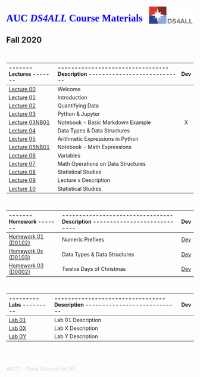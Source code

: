 <a href="http://ds4all.aucenter.edu"><img src="images/ds4all_logo_3100x1200.png" width="120" align="right"></a><br>
<p align="left" style='color:blue; font-family:"Cambria"; font-size:20pt; margin:0; line-height:0.0; padding-bottom:0; padding-top:0; text-align:left; page-break-after:avoid; font-weight:700; '>AUC <i>DS4ALL</i> Course Materials</p><br>



## **Fall 2020**

<br>

| ------- Lectures ------- | --------------------------------- Description ---------------------------- | Dev |
| :---                     | :---                                                                       | :---: |
| [Lecture 00](https://drive.google.com/open?id=13joPPmWLTAqJCo-zUI6cbn0IccWusse9g0En1ts3s94) | Welcome | |
| [Lecture 01](https://drive.google.com/open?id=1RJy-AVEBI7gqMWzBzu5CnHb-sDNF5n6f5Pdw2El1kkM) | Introduction | |
| [Lecture 02](https://drive.google.com/open?id=1td9AUUfTN1b3vONMbjE3NoMHhUYSilXH-Pj88-t4NvY)| Quantifying Data | |
| [Lecture 03](https://drive.google.com/open?id=12DhdDRQTDEr1ya9v0YPZzOXWgZj0dI5iXOKSsevjyVQ) | Python & Jupyter | |
| [Lecture 03NB01](lectures/basic_md_example.ipynb) | Notebook - Basic Markdown Example | X |
| [Lecture 04](https://drive.google.com/open?id=1aiGy14iEP0g83Bn8nKcOfGsE0xv9zsGWFEcOx22a_CQ) | Data Types & Data Structures | |
| [Lecture 05](https://drive.google.com/open?id=1K4ETyAADZnJ2GFHG2FttqPJmqhxFyxFoQO1nYaxiqOE) | Arithmetic Expressions in Python | |
| [Lecture 05NB01](lectures/math_expressions.ipynb) | Notebook - Math Expressions | | 
| [Lecture 06](https://drive.google.com/open?id=1F2sNM0NbWujig4G_vRxE_kML-6HkJseKuHuEXdS36ns) | Variables | |
| [Lecture 07](https://drive.google.com/open?id=17kvy8m-8NBdyKQJClUqwndJc2yE8qpG8sex_rkMZCSA) | Math Operations on Data Structures | |
| [Lecture 08](https://drive.google.com/open?id=1yp8tSBwXrzorp3i6yILP7ZIwC8tr69xcflvd4SP9vdk) | Statistical Studies | |
| [Lecture 09](https://drive.google.com/open?id=1-mqjtjzkhmYnSG6fQljTyIWAZUzw1r15IHf93-L2pas) | Lecture x Description | |
| [Lecture 10](link) | Statistical Studies | | [Lecture 11](https://drive.google.com/open?id=1HPTFVjPaQR7_B670PNIw9Wgwpj8_W0416Bwy8b4Xx9A) | Conducting Statistical Studies | |

<br>

| ------- Homework ------- | --------------------------------- Description ---------------------------- | Dev |
| :---                     | :---                                                                       | :---: |
| [Homework 01 (D0102)](http://ds4all-jh.auccs.net/hub/user-redirect/git-pull?repo=https://github.com/ds4all/Fa2020&urlpath=lab/tree/Fa2020/assignments/D0102-numeric_prefixes/D0102-numeric_prefixes.ipynb) | Numeric Prefixes | [Dev](../../Course-Materials/Fa2020/assignments/D0102-numeric_prefixes/D0102-numeric_prefixes.ipynb) |
| [Homework 0x (D0103)](http://ds4all-jh.auccs.net/hub/user-redirect/git-pull?repo=https://github.com/ds4all/Fa2020&urlpath=lab/tree/Fa2020/assignments/D0103-data_types_and_structures/D0103-data_types_and_structures.ipynb) | Data Types & Data Structures | [Dev](../../Course-Materials/Fa2020/assignments/D0103-data_types_and_structures/D0103-data_types_and_structures.ipynb) |
| [Homework 03 (D0002)](http://ds4all-jh.auccs.net/hub/user-redirect/git-pull?repo=https://github.com/ds4all/Fa2020&urlpath=lab/tree/Fa2020/assignments/D0002-twelve_days_of_christmas/D0002-twelve_days_of_christmas.ipynb) | Twelve Days of Christmas | [Dev](../../Course-Materials/Fa2020/assignments/D0002-twelve_days_of_christmas/D0002-twelve_days_of_christmas.ipynb) |

<br>

| --------- Labs --------- | --------------------------------- Description ---------------------------- | Dev |
| :---                     | :---                                                                       | :---: |
| [Lab 01](link)      | Lab 01 Description | |
| [Lab 0X](link)      | Lab X Description | |
| [Lab 0Y](link)      | Lab Y Description | |





<br><br><br>
<span style="color:lightgray">AUCC –  Data Science for All</span>
